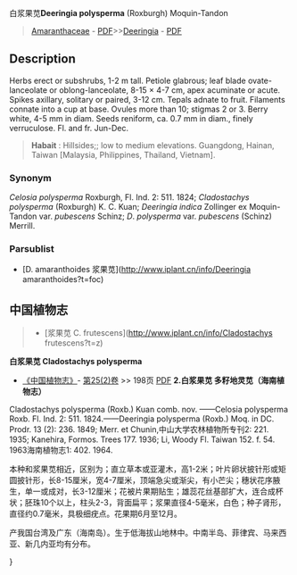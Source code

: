白浆果苋**Deeringia polysperma** (Roxburgh) Moquin-Tandon

> [Amaranthaceae](http://www.iplant.cn/info/Amaranthaceae?t=foc) - [PDF](http://www.iplant.cn/foc/pdf/Amaranthaceae.pdf)>>[Deeringia](http://www.iplant.cn/info/Deeringia?t=foc) - [PDF](http://www.iplant.cn/foc/pdf/Deeringia.pdf)

## Description

Herbs erect or subshrubs, 1-2 m tall. Petiole glabrous; leaf blade ovate-lanceolate or oblong-lanceolate, 8-15 × 4-7 cm, apex acuminate or acute. Spikes axillary, solitary or paired, 3-12 cm. Tepals adnate to fruit. Filaments connate into a cup at base. Ovules more than 10; stigmas 2 or 3. Berry white, 4-5 mm in diam. Seeds reniform, ca. 0.7 mm in diam., finely verruculose. Fl. and fr. Jun-Dec.


> **Habait** : 
> Hillsides;; low to medium elevations. Guangdong, Hainan, Taiwan [Malaysia, Philippines, Thailand, Vietnam].

### Synonym
*Celosia* *polysperma* Roxburgh, Fl. Ind. 2: 511. 1824; *Cladostachys* *polysperma* (Roxburgh) K. C. Kuan; *Deeringia* *indica* Zollinger ex Moquin-Tandon var. *pubescens* Schinz; *D*. *polysperma* var. *pubescens* (Schinz) Merrill.



### Parsublist

* [D.  amaranthoides  浆果苋](http://www.iplant.cn/info/Deeringia amaranthoides?t=foc)

## 中国植物志

> * [浆果苋  C.  frutescens](http://www.iplant.cn/info/Cladostachys frutescens?t=z)


**白浆果苋 Cladostachys polysperma**

* [《中国植物志》](http://www.iplant.cn/frps)- [第25(2)卷](http://www.iplant.cn/frps/vol/25(2)) >> 198页 [PDF](http://www.iplant.cn/frps/pdf/25(2)/198.pdf)
**2.白浆果苋 多籽地灵苋（海南植物志）**

Cladostachys polysperma (Roxb.) Kuan comb. nov. ——Celosia polysperma Roxb. Fl. Ind. 2: 511. 1824.——Deeringia polysperma (Roxb.) Moq. in DC. Prodr. 13 (2): 236. 1849; Merr. et Chunin,中山大学农林植物所专刊2: 221. 1935; Kanehira, Formos. Trees 177. 1936; Li, Woody Fl. Taiwan 152. f. 54. 1963海南植物志1: 402. 1964.

本种和浆果苋相近，区别为；直立草本或亚灌木，高1-2米；叶片卵状披针形或矩圆披针形，长8-15厘米，宽4-7厘米，顶端急尖或渐尖，有小芒尖；穗状花序腋生，单一或成对，长3-12厘米；花被片果期贴生；雄蕊花丝基部扩大，连合成杯状；胚珠10个以上，柱头2-3，背面扁平；浆果直径4-5毫米，白色；种子肾形，直径约0.7毫米，具极细疣点。花果期6月至12月。

产我国台湾及广东（海南岛）。生于低海拔山地林中。中南半岛、菲律宾、马来西亚、新几内亚均有分布。



}
